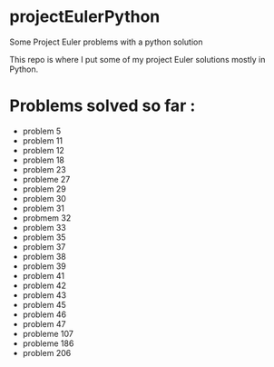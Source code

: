 # projectEulerPython
Some Project Euler problems with a python solution 

This repo is where I put some of my project Euler solutions mostly in Python.

Problems solved so far :
========================
- problem 5
- problem 11
- problem 12
- problem 18
- problem 23
- probleme 27
- problem 29
- problem 30
- problem 31
- probmem 32
- problem 33
- problem 35
- problem 37
- problem 38
- problem 39
- problem 41
- problem 42
- problem 43
- problem 45
- problem 46
- problem 47
- probleme 107
- probleme 186
- problem 206
